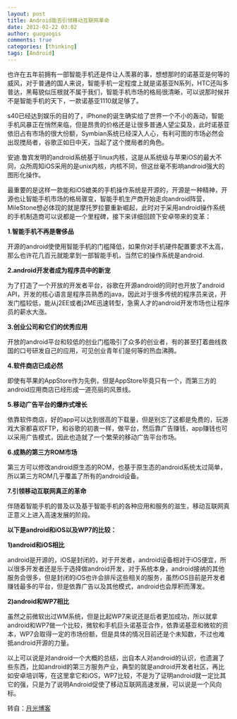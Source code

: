 ```yaml
---
layout: post
title: Android能否引领移动互联网革命
date: 2012-02-22 03:02
author: guoguogis
comments: true
categories: [thinking]
tags: [Android]
---
```

也许在五年前拥有一部智能手机还是件让人羡慕的事，想想那时的诺基亚是何等的威风，对于普通的国人来说，智能手机一定程度上就是诺基亚N系列，HTC还叫多普达，黑莓貌似压根就不属于我们，智能手机市场的格局很清晰，可以说那时候并不是智能手机的天下，一款诺基亚1110就足够了。

s40已经达到娱乐的目的了，iPhone的诞生确实给了世界一个不小的轰动，智能手机风暴正在悄然来临，但是昂贵的价格还是让很多普通人望尘莫及，此时诺基亚依旧占有市场的很大份额，Symbian系统已经深入人心，有利可图的市场必然会出现搅局者，谷歌正如日中天，当起了这个搅局者的角色。

安迪.鲁宾发明的android系统基于linux内核，这是从系统级与苹果iOS的最大不同，众所周知iOS采用的是unix内核，内核不同，但这丝毫不影响android强大的图形化操作。

最重要的是这样一款能和iOS媲美的手机操作系统是开源的，开源是一种精神，开源也让智能手机市场的格局骤变，智能手机生产商开始走向android阵营，MileStone想必体现的就是摩托罗拉要重新崛起，此时对于采用android操作系统的手机制造商可以说都是一个里程碑，接下来详细回顾下安卓带来的变革：

<strong>1.智能手机不再是奢侈品</strong>

开源的android使使用智能手机的门槛降低，如果你对手机硬件配置要求不太高，那么也许花几百元就能拿到一部智能手机，当然它的操作系统是android.

<strong>2.android开发者成为程序员中的新宠</strong>

为了打造了一个开放的开发者平台，谷歌在开源android的同时也开放了android API，开发的核心语言是程序员熟悉的java，因此对于很多传统的程序员来说，开发门槛较低，能从j2EE或者j2ME迅速转型，急需人才的android开发市场也让程序员的薪水大涨。

<strong>3.创业公司和它们的优秀应用</strong>

开放的android平台和较低的创业门槛吸引了众多的创业者，有的甚至打着曲线救国的口号研发自己的应用，可见创业青年们是何等的热血沸腾。

<strong>4.软件商店已成必然</strong>

即使有苹果的AppStore作为先例，但是AppStore毕竟只有一个，而第三方的android应用商店已经形成一道亮丽的风景线。

<strong>5.移动广告平台的爆炸式增长</strong>

依靠软件商店，好的app可以达到很高的下载量，但是别忘了这都是免费的，玩游戏大家都喜欢FTP，和谷歌的初衷一样，做平台，然后靠广告赚钱，app赚钱也可以采用广告模式，因此也造就了一个繁荣的移动广告平台市场。

<strong>6.成熟的第三方ROM市场</strong>

第三方可以修改android原生态的ROM，也基于原生态的android系统太过简单，所以第三方ROM几乎覆盖了所有的android设备。

<strong>7.引领移动互联网真正的革命</strong>

伴随着智能手机的普及以及基于智能手机的各种应用和服务的滋生，移动互联网真正意义上进入高速发展的阶段。

<strong>以下是android和iOS以及WP7的比较：</strong>

<strong>1)android和iOS相比</strong>

android是开源的，iOS是封闭的，对于开发者，android设备相对于iOS便宜，所以很多开发者还是乐于选择做android开发，对于系统本身，android接纳的其他服务会很多，但是封闭的iOS也许会排斥这些相关的服务，虽然iOS目前是开发者赚钱最多的平台，但是依靠广告以及其他模式，android也会厚积而薄发。

<strong>2)android和WP7相比</strong>

虽然之前微软出过WM系统，但是比起WP7来说还是后者更加成功，所以就拿android和WP7做一个比较，微软和手机巨头诺基亚合作，依靠诺基亚和微软的资本，WP7会取得一定的市场份额，但是具体的情况目前还是个未知数，不过也难抵android开源的力量。

以上可以说是对android一个大概的总结，出自本人对android的认识，也遗漏了些东西，比如android的第三方服务产业，典型的就是android开发者社区，再比如安卓培训等，在这里拿它和iOS，WP7比较，不是为了证明android就一定比其它的强，只是为了说明Android促使了移动互联网高速发展，可以说是一个风向标。

转自：<a href="http://williamlong.blog.techweb.com.cn/archives/1182.html">月光博客</a>
